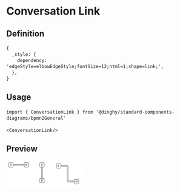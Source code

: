 # Conversation Link

## Definition

```
{
  _style: { 
    dependency: 'edgeStyle=elbowEdgeStyle;fontSize=12;html=1;shape=link;',
  },
}
```

## Usage

```
import { ConversationLink } from '@dinghy/standard-components-diagrams/bpmn2General'

<ConversationLink/>
```

## Preview

<img src="./conversation-link.png" width="200"/>
